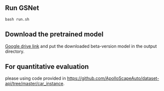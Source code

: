 ## Run GSNet
```
bash run.sh
```

## Download the pretrained model 
[Google drive link](https://drive.google.com/file/d/1H2QtfmEl5XeqwYH-kz8phs77BsQGZaku/view?usp=sharing) and put the downloaded beta-version model in the output directory.

## For quantitative evaluation
please using code provided in https://github.com/ApolloScapeAuto/dataset-api/tree/master/car_instance.

